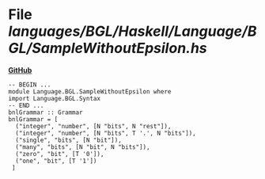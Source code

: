 # File _languages/BGL/Haskell/Language/BGL/SampleWithoutEpsilon.hs_
**[GitHub](https://github.com/softlang/yas/blob/master/languages/BGL/Haskell/Language/BGL/SampleWithoutEpsilon.hs)**
```
-- BEGIN ...
module Language.BGL.SampleWithoutEpsilon where
import Language.BGL.Syntax
-- END ...
bnlGrammar :: Grammar
bnlGrammar = [
  ("integer", "number", [N "bits", N "rest"]),
  ("integer", "number", [N "bits", T '.', N "bits"]),
  ("single", "bits", [N "bit"]),
  ("many", "bits", [N "bit", N "bits"]),
  ("zero", "bit", [T '0']),
  ("one", "bit", [T '1'])
 ]
```
